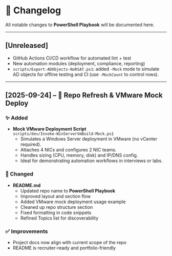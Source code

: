 # 📑 Changelog

All notable changes to **PowerShell Playbook** will be documented here.

---

## [Unreleased]

- GitHub Actions CI/CD workflow for automated lint + test
- New automation modules (deployment, compliance, reporting)
 - `scripts/Export-ADObjects-NoRSAT.ps1`: added `-Mock` mode to simulate AD objects for offline testing and CI (use `-MockCount` to control rows).

---

## [2025-09-24] – 🚀 Repo Refresh & VMware Mock Deploy

### ✨ Added
- **Mock VMware Deployment Script**  
  `scripts/dev/Invoke-WinServerVmBuild-Mock.ps1`  
  - Simulates a Windows Server deployment in VMware (no vCenter required).  
  - Attaches 4 NICs and configures 2 NIC teams.  
  - Handles sizing (CPU, memory, disk) and IP/DNS config.  
  - Ideal for demonstrating automation workflows in interviews or labs.

### 📝 Changed
- **README.md**
  - Updated repo name to **PowerShell Playbook**
  - Improved layout and section flow
  - Added VMware mock deployment usage example
  - Cleaned up repo structure section
  - Fixed formatting in code snippets
  - Refined Topics list for discoverability

### ✅ Improvements
- Project docs now align with current scope of the repo
- README is recruiter-ready and portfolio-friendly
